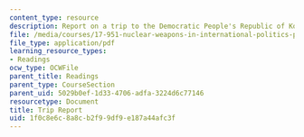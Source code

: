 ```yaml
---
content_type: resource
description: Report on a trip to the Democratic People's Republic of Korea (DPRK).
file: /media/courses/17-951-nuclear-weapons-in-international-politics-past-present-and-future-spring-2009/1f0c8e6c8a8cb2f99df9e187a44afc3f_MIT17_951S09_walsh_trip.pdf
file_type: application/pdf
learning_resource_types:
- Readings
ocw_type: OCWFile
parent_title: Readings
parent_type: CourseSection
parent_uid: 5029b0ef-1d33-4706-adfa-3224d6c77146
resourcetype: Document
title: Trip Report
uid: 1f0c8e6c-8a8c-b2f9-9df9-e187a44afc3f
---
```

